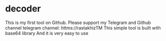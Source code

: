 # decoder
This is my first tool on Github. Please support my Telegram and Github channel
telegram channel: httms://rastakhizTM
This simple tool is built with base64 library
And it is very easy to use
